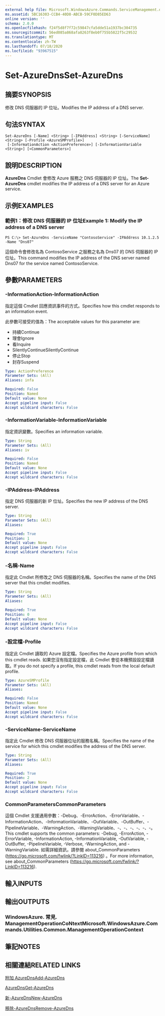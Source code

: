 ```yaml
---
external help file: Microsoft.WindowsAzure.Commands.ServiceManagement.dll-Help.xml
ms.assetid: 5BC16303-CCB4-40D8-ABCB-59CF0D85ED63
online version: ''
schema: 2.0.0
ms.openlocfilehash: f24f5d8f7f72c59847cfa5dde51a1937bc304735
ms.sourcegitcommit: 56ed085a868afa8263f8eb0f755b5822f5c29532
ms.translationtype: MT
ms.contentlocale: zh-TW
ms.lasthandoff: 07/18/2020
ms.locfileid: "93967515"
---
```

# <span data-ttu-id="3b723-101">Set-AzureDns</span><span class="sxs-lookup"><span data-stu-id="3b723-101">Set-AzureDns</span></span>

## <span data-ttu-id="3b723-102">摘要</span><span class="sxs-lookup"><span data-stu-id="3b723-102">SYNOPSIS</span></span>
<span data-ttu-id="3b723-103">修改 DNS 伺服器的 IP 位址。</span><span class="sxs-lookup"><span data-stu-id="3b723-103">Modifies the IP address of a DNS server.</span></span>

## <span data-ttu-id="3b723-104">句法</span><span class="sxs-lookup"><span data-stu-id="3b723-104">SYNTAX</span></span>

```
Set-AzureDns [-Name] <String> [-IPAddress] <String> [-ServiceName] <String> [-Profile <AzureSMProfile>]
 [-InformationAction <ActionPreference>] [-InformationVariable <String>] [<CommonParameters>]
```

## <span data-ttu-id="3b723-105">說明</span><span class="sxs-lookup"><span data-stu-id="3b723-105">DESCRIPTION</span></span>
<span data-ttu-id="3b723-106">**AzureDns** Cmdlet 會修改 Azure 服務之 DNS 伺服器的 IP 位址。</span><span class="sxs-lookup"><span data-stu-id="3b723-106">The **Set-AzureDns** cmdlet modifies the IP address of a DNS server for an Azure service.</span></span>

## <span data-ttu-id="3b723-107">示例</span><span class="sxs-lookup"><span data-stu-id="3b723-107">EXAMPLES</span></span>

### <span data-ttu-id="3b723-108">範例1：修改 DNS 伺服器的 IP 位址</span><span class="sxs-lookup"><span data-stu-id="3b723-108">Example 1: Modify the IP address of a DNS server</span></span>
```
PS C:\> Set-AzureDns -ServiceName "ContosoService" -IPAddress 10.1.2.5 -Name "Dns07"
```

<span data-ttu-id="3b723-109">這個命令會修改名為 ContosoService 之服務之名為 Dns07 的 DNS 伺服器的 IP 位址。</span><span class="sxs-lookup"><span data-stu-id="3b723-109">This command modifies the IP address of the DNS server named Dns07 for the service named ContosoService.</span></span>

## <span data-ttu-id="3b723-110">參數</span><span class="sxs-lookup"><span data-stu-id="3b723-110">PARAMETERS</span></span>

### <span data-ttu-id="3b723-111">-InformationAction</span><span class="sxs-lookup"><span data-stu-id="3b723-111">-InformationAction</span></span>
<span data-ttu-id="3b723-112">指定這個 Cmdlet 回應資訊事件的方式。</span><span class="sxs-lookup"><span data-stu-id="3b723-112">Specifies how this cmdlet responds to an information event.</span></span>

<span data-ttu-id="3b723-113">此參數可接受的值為：</span><span class="sxs-lookup"><span data-stu-id="3b723-113">The acceptable values for this parameter are:</span></span>

- <span data-ttu-id="3b723-114">持續</span><span class="sxs-lookup"><span data-stu-id="3b723-114">Continue</span></span>
- <span data-ttu-id="3b723-115">理會</span><span class="sxs-lookup"><span data-stu-id="3b723-115">Ignore</span></span>
- <span data-ttu-id="3b723-116">看</span><span class="sxs-lookup"><span data-stu-id="3b723-116">Inquire</span></span>
- <span data-ttu-id="3b723-117">SilentlyContinue</span><span class="sxs-lookup"><span data-stu-id="3b723-117">SilentlyContinue</span></span>
- <span data-ttu-id="3b723-118">停止</span><span class="sxs-lookup"><span data-stu-id="3b723-118">Stop</span></span>
- <span data-ttu-id="3b723-119">封存</span><span class="sxs-lookup"><span data-stu-id="3b723-119">Suspend</span></span>

```yaml
Type: ActionPreference
Parameter Sets: (All)
Aliases: infa

Required: False
Position: Named
Default value: None
Accept pipeline input: False
Accept wildcard characters: False
```

### <span data-ttu-id="3b723-120">-InformationVariable</span><span class="sxs-lookup"><span data-stu-id="3b723-120">-InformationVariable</span></span>
<span data-ttu-id="3b723-121">指定資訊變數。</span><span class="sxs-lookup"><span data-stu-id="3b723-121">Specifies an information variable.</span></span>

```yaml
Type: String
Parameter Sets: (All)
Aliases: iv

Required: False
Position: Named
Default value: None
Accept pipeline input: False
Accept wildcard characters: False
```

### <span data-ttu-id="3b723-122">-IPAddress</span><span class="sxs-lookup"><span data-stu-id="3b723-122">-IPAddress</span></span>
<span data-ttu-id="3b723-123">指定 DNS 伺服器的新 IP 位址。</span><span class="sxs-lookup"><span data-stu-id="3b723-123">Specifies the new IP address of the DNS server.</span></span>

```yaml
Type: String
Parameter Sets: (All)
Aliases: 

Required: True
Position: 1
Default value: None
Accept pipeline input: False
Accept wildcard characters: False
```

### <span data-ttu-id="3b723-124">-名稱</span><span class="sxs-lookup"><span data-stu-id="3b723-124">-Name</span></span>
<span data-ttu-id="3b723-125">指定此 Cmdlet 所修改之 DNS 伺服器的名稱。</span><span class="sxs-lookup"><span data-stu-id="3b723-125">Specifies the name of the DNS server that this cmdlet modifies.</span></span>

```yaml
Type: String
Parameter Sets: (All)
Aliases: 

Required: True
Position: 0
Default value: None
Accept pipeline input: False
Accept wildcard characters: False
```

### <span data-ttu-id="3b723-126">-設定檔</span><span class="sxs-lookup"><span data-stu-id="3b723-126">-Profile</span></span>
<span data-ttu-id="3b723-127">指定此 Cmdlet 讀取的 Azure 設定檔。</span><span class="sxs-lookup"><span data-stu-id="3b723-127">Specifies the Azure profile from which this cmdlet reads.</span></span>
<span data-ttu-id="3b723-128">如果您沒有指定設定檔，此 Cmdlet 會從本機預設設定檔讀取。</span><span class="sxs-lookup"><span data-stu-id="3b723-128">If you do not specify a profile, this cmdlet reads from the local default profile.</span></span>

```yaml
Type: AzureSMProfile
Parameter Sets: (All)
Aliases: 

Required: False
Position: Named
Default value: None
Accept pipeline input: False
Accept wildcard characters: False
```

### <span data-ttu-id="3b723-129">-ServiceName</span><span class="sxs-lookup"><span data-stu-id="3b723-129">-ServiceName</span></span>
<span data-ttu-id="3b723-130">指定此 Cmdlet 修改 DNS 伺服器位址的服務名稱。</span><span class="sxs-lookup"><span data-stu-id="3b723-130">Specifies the name of the service for which this cmdlet modifies the address of the DNS server.</span></span>

```yaml
Type: String
Parameter Sets: (All)
Aliases: 

Required: True
Position: 2
Default value: None
Accept pipeline input: False
Accept wildcard characters: False
```

### <span data-ttu-id="3b723-131">CommonParameters</span><span class="sxs-lookup"><span data-stu-id="3b723-131">CommonParameters</span></span>
<span data-ttu-id="3b723-132">這個 Cmdlet 支援通用參數：-Debug、-ErrorAction、-ErrorVariable、-InformationAction、-InformationVariable、-OutVariable、-OutBuffer、-PipelineVariable、-WarningAction、-WarningVariable、-、-、-、-、-、-。</span><span class="sxs-lookup"><span data-stu-id="3b723-132">This cmdlet supports the common parameters: -Debug, -ErrorAction, -ErrorVariable, -InformationAction, -InformationVariable, -OutVariable, -OutBuffer, -PipelineVariable, -Verbose, -WarningAction, and -WarningVariable.</span></span> <span data-ttu-id="3b723-133">如需詳細資訊，請參閱 about_CommonParameters (https://go.microsoft.com/fwlink/?LinkID=113216) 。</span><span class="sxs-lookup"><span data-stu-id="3b723-133">For more information, see about_CommonParameters (https://go.microsoft.com/fwlink/?LinkID=113216).</span></span>

## <span data-ttu-id="3b723-134">輸入</span><span class="sxs-lookup"><span data-stu-id="3b723-134">INPUTS</span></span>

## <span data-ttu-id="3b723-135">輸出</span><span class="sxs-lookup"><span data-stu-id="3b723-135">OUTPUTS</span></span>

### <span data-ttu-id="3b723-136">WindowsAzure. 常見. ManagementOperationCoNtext</span><span class="sxs-lookup"><span data-stu-id="3b723-136">Microsoft.WindowsAzure.Commands.Utilities.Common.ManagementOperationContext</span></span>

## <span data-ttu-id="3b723-137">筆記</span><span class="sxs-lookup"><span data-stu-id="3b723-137">NOTES</span></span>

## <span data-ttu-id="3b723-138">相關連結</span><span class="sxs-lookup"><span data-stu-id="3b723-138">RELATED LINKS</span></span>

[<span data-ttu-id="3b723-139">附加 AzureDns</span><span class="sxs-lookup"><span data-stu-id="3b723-139">Add-AzureDns</span></span>](./Add-AzureDns.md)

[<span data-ttu-id="3b723-140">AzureDns</span><span class="sxs-lookup"><span data-stu-id="3b723-140">Get-AzureDns</span></span>](./Get-AzureDns.md)

[<span data-ttu-id="3b723-141">新-AzureDns</span><span class="sxs-lookup"><span data-stu-id="3b723-141">New-AzureDns</span></span>](./New-AzureDns.md)

[<span data-ttu-id="3b723-142">移除-AzureDns</span><span class="sxs-lookup"><span data-stu-id="3b723-142">Remove-AzureDns</span></span>](./Remove-AzureDns.md)


